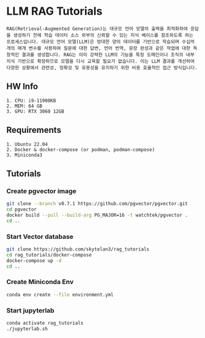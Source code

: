 # LLM RAG Tutorials
    RAG(Retrieval-Augmented Generation)는 대규모 언어 모델의 출력을 최적화하여 응답을 생성하기 전에 학습 데이터 소스 외부의 신뢰할 수 있는 지식 베이스를 참조하도록 하는 프로세스입니다. 대규모 언어 모델(LLM)은 방대한 양의 데이터를 기반으로 학습되며 수십억 개의 매개 변수를 사용하여 질문에 대한 답변, 언어 번역, 문장 완성과 같은 작업에 대한 독창적인 결과를 생성합니다. RAG는 이미 강력한 LLM의 기능을 특정 도메인이나 조직의 내부 지식 기반으로 확장하므로 모델을 다시 교육할 필요가 없습니다. 이는 LLM 결과를 개선하여 다양한 상황에서 관련성, 정확성 및 유용성을 유지하기 위한 비용 효율적인 접근 방식입니다.
## HW Info
    1. CPU: i9-11900KB
    2. MEM: 64 GB
    3. GPU: RTX 3060 12GB
## Requirements
    1. Ubuntu 22.04
    2. Docker & docker-compose (or podman, podman-compose)
    3. Miniconda3
## Tutorials
### Create pgvector image
```bash
git clone --branch v0.7.1 https://github.com/pgvector/pgvector.git
cd pgvector
docker build --pull --build-arg PG_MAJOR=16 -t watchtek/pgvector .
cd ..
```
### Start Vector database
```bash
git clone https://github.com/skytelan3/rag_tutorials
cd rag_tutorials/docker-compose
docker-compose up -d
cd ..
```
### Create Miniconda Env
```bash
conda env create --file environment.yml
```
### Start jupyterlab
```bash
conda activate rag_tutorials
./jupyterlab.sh
```